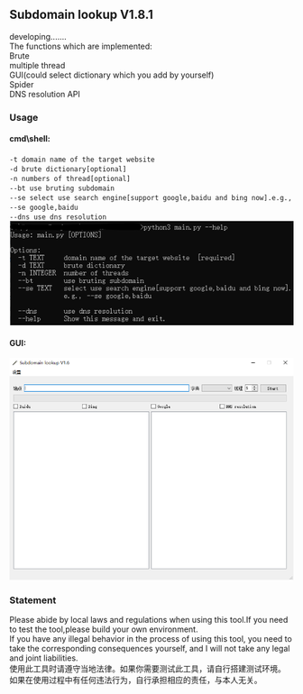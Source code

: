 ## Subdomain lookup V1.8.1
developing.......  
The functions which are implemented:  
Brute  
multiple thread  
GUI(could select dictionary which you add by yourself)  
Spider  
DNS resolution API
### Usage
#### cmd\shell:
`-t domain name of the target website`  
`-d brute dictionary[optional]`  
`-n numbers of thread[optional]`  
`--bt use bruting subdomain`  
`--se select use search engine[support google,baidu and bing now].e.g., --se google,baidu`  
`--dns use dns resolution`   
![Demonstration](./img/cmd1.png)  

#### GUI:
![Demonstration](./img/gui1.png)

### Statement
Please abide by local laws and regulations when using this tool.If you need to test the tool,please build your own
environment.  
If you have any illegal behavior in the process of using this tool, you need to take the corresponding consequences 
yourself, and I will not take any legal and joint liabilities.  
使用此工具时请遵守当地法律。如果你需要测试此工具，请自行搭建测试环境。  
如果在使用过程中有任何违法行为，自行承担相应的责任，与本人无关。  


